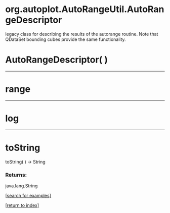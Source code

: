 # org.autoplot.AutoRangeUtil.AutoRangeDescriptor

legacy class for describing the results of the autorange routine.
 Note that QDataSet bounding cubes provide the same functionality.

# AutoRangeDescriptor( )


***
<a name="range"></a>
# range



***
<a name="log"></a>
# log



***
<a name="toString"></a>
# toString
toString(  ) &rarr; String



### Returns:
java.lang.String


<a href="https://github.com/autoplot/dev/search?q=toString&unscoped_q=toString">[search for examples]</a>

<a href="https://github.com/autoplot/documentation/blob/master/javadoc/index-all.md">[return to index]</a>

